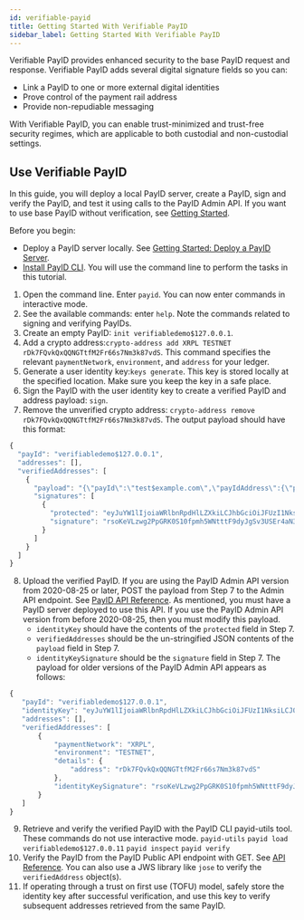 ```yaml
---
id: verifiable-payid
title: Getting Started With Verifiable PayID
sidebar_label: Getting Started With Verifiable PayID
---
```


Verifiable PayID provides enhanced security to the base PayID request and response. Verifiable PayID adds several digital signature fields so you can:

* Link a PayID to one or more external digital identities
* Prove control of the payment rail address
* Provide non-repudiable messaging

With Verifiable PayID, you can enable trust-minimized and trust-free security regimes, which are applicable to both custodial and non-custodial settings.

## Use Verifiable PayID

In this guide, you will deploy a local PayID server, create a PayID, sign and verify the PayID, and test it using calls to the PayID Admin API. If you want to use base PayID without verification, see [Getting Started](getting-started).

Before you begin:

* Deploy a PayID server locally. See [Getting Started: Deploy a PayID Server](getting-started#run-a-payid-server).
* [Install PayID CLI](payid-cli). You will use the command line to perform the tasks in this tutorial.

1. Open the command line. Enter `payid`. You can now enter commands in interactive mode.
2. See the available commands: enter `help`. Note the commands related to signing and verifying PayIDs.
3. Create an empty PayID: `init verifiabledemo$127.0.0.1`.
4. Add a crypto address:`crypto-address add XRPL TESTNET rDk7FQvkQxQQNGTtfM2Fr66s7Nm3k87vdS`. This command specifies the relevant `paymentNetwork`, `environment`, and `address` for your ledger.
5. Generate a user identity key:`keys generate`. This key is stored locally at the specified location. Make sure you keep the key in a safe place.
6. Sign the PayID with the user identity key to create a verified PayID and address payload: `sign`.
7. Remove the unverified crypto address: `crypto-address remove rDk7FQvkQxQQNGTtfM2Fr66s7Nm3k87vdS`. The output payload should have this format:
```js
{
  "payId": "verifiabledemo$127.0.0.1",
  "addresses": [],
  "verifiedAddresses": [
    {
      "payload": "{\"payId\":\"test$example.com\",\"payIdAddress\":{\"paymentNetwork\":\"XRPL\",\"environment\":\"TESTNET\",\"addressDetailsType\":\"CryptoAddressDetails\",\"addressDetails\":{\"address\":\"rDk7FQvkQxQQNGTtfM2Fr66s7Nm3k87vdS\"}}}",
      "signatures": [
        {
          "protected": "eyJuYW1lIjoiaWRlbnRpdHlLZXkiLCJhbGciOiJFUzI1NksiLCJ0eXAiOiJKT1NFK0pTT04iLCJiNjQiOmZhbHNlLCJjcml0IjpbImI2NCIsIm5hbWUiXSwiandrIjp7ImNydiI6InNlY3AyNTZrMSIsIngiOiI2S0dtcEF6WUhWUm9qVmU5UEpfWTVyZHltQ21kTy1xaVRHem1Edl9waUlvIiwieSI6ImhxS3Vnc1g3Vjk3eFRNLThCMTBONUQxcW44MUZWMjItM1p0TURXaXZfSnciLCJrdHkiOiJFQyIsImtpZCI6Im4zNlhTc0M1TjRnNUtCVzRBWXJ5d1ZtRE1kUWNEV1BJX0RfNUR1UlNhNDAifX0",
          "signature": "rsoKeVLzwg2PpGRK0S10fpmh5WNtttF9dyJgSv3USEr4aN3bUBzp5ImRQo8wlh3E00GtZ2cse-lhoQ4zJKj0Jw"
        }
      ]
    }
  ]
}
```
8. Upload the verified PayID. If you are using the PayID Admin API version from 2020-08-25 or later, POST the payload from Step 7 to the Admin API endpoint. See [PayID API Reference](https://api.payid.org). As mentioned, you must have a PayID server deployed to use this API.
    If you use  the PayID Admin API version from before 2020-08-25, then you must modify this payload.
    * `identityKey` should have the contents of the `protected` field in Step 7.
    * `verifiedAddresses` should be the un-stringified JSON contents of the `payload` field in Step 7.
    * `identityKeySignature` should be the `signature` field in Step 7.
   The payload for older versions of the PayID Admin API appears as follows:
```js
{
   "payId": "verifiabledemo$127.0.0.1",
   "identityKey": "eyJuYW1lIjoiaWRlbnRpdHlLZXkiLCJhbGciOiJFUzI1NksiLCJ0eXAiOiJKT1NFK0pTT04iLCJiNjQiOmZhbHNlLCJjcml0IjpbImI2NCIsIm5hbWUiXSwiandrIjp7ImNydiI6InNlY3AyNTZrMSIsIngiOiI2S0dtcEF6WUhWUm9qVmU5UEpfWTVyZHltQ21kTy1xaVRHem1Edl9waUlvIiwieSI6ImhxS3Vnc1g3Vjk3eFRNLThCMTBONUQxcW44MUZWMjItM1p0TURXaXZfSnciLCJrdHkiOiJFQyIsImtpZCI6Im4zNlhTc0M1TjRnNUtCVzRBWXJ5d1ZtRE1kUWNEV1BJX0RfNUR1UlNhNDAifX0",
   "addresses": [],
   "verifiedAddresses": [
       {
           "paymentNetwork": "XRPL",
           "environment": "TESTNET",
           "details": {
               "address": "rDk7FQvkQxQQNGTtfM2Fr66s7Nm3k87vdS"
           },
           "identityKeySignature": "rsoKeVLzwg2PpGRK0S10fpmh5WNtttF9dyJgSv3USEr4aN3bUBzp5ImRQo8wlh3E00GtZ2cse-lhoQ4zJKj0Jw"
       }
   ]
}
```
9. Retrieve and verify the verified PayID with the PayID CLI payid-utils tool. These commands do not use interactive mode.
    `payid-utils`
    `payid load verifiabledemo$127.0.0.11`
    `payid inspect`
    `payid verify`
10. Verify the PayID from the PayID Public API endpoint with GET. See [API Reference](https://api.payid.org/). You can also use a JWS library like `jose` to verify the `verifiedAddress` object(s).
11. If operating through a trust on first use (TOFU) model, safely store the identity key after successful verification, and use this key to verify subsequent addresses retrieved from the same PayID.
